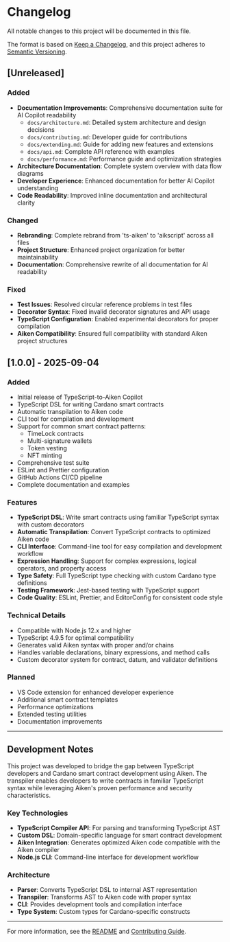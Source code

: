 # Changelog

All notable changes to this project will be documented in this file.

The format is based on [Keep a Changelog](https://keepachangelog.com/en/1.0.0/),
and this project adheres to [Semantic Versioning](https://semver.org/spec/v2.0.0.html).

## [Unreleased]

### Added
- **Documentation Improvements**: Comprehensive documentation suite for AI Copilot readability
  - `docs/architecture.md`: Detailed system architecture and design decisions
  - `docs/contributing.md`: Developer guide for contributions
  - `docs/extending.md`: Guide for adding new features and extensions
  - `docs/api.md`: Complete API reference with examples
  - `docs/performance.md`: Performance guide and optimization strategies
- **Architecture Documentation**: Complete system overview with data flow diagrams
- **Developer Experience**: Enhanced documentation for better AI Copilot understanding
- **Code Readability**: Improved inline documentation and architectural clarity

### Changed
- **Rebranding**: Complete rebrand from 'ts-aiken' to 'aikscript' across all files
- **Project Structure**: Enhanced project organization for better maintainability
- **Documentation**: Comprehensive rewrite of all documentation for AI readability

### Fixed
- **Test Issues**: Resolved circular reference problems in test files
- **Decorator Syntax**: Fixed invalid decorator signatures and API usage
- **TypeScript Configuration**: Enabled experimental decorators for proper compilation
- **Aiken Compatibility**: Ensured full compatibility with standard Aiken project structures

## [1.0.0] - 2025-09-04

### Added

- Initial release of TypeScript-to-Aiken Copilot
- TypeScript DSL for writing Cardano smart contracts
- Automatic transpilation to Aiken code
- CLI tool for compilation and development
- Support for common smart contract patterns:
  - TimeLock contracts
  - Multi-signature wallets
  - Token vesting
  - NFT minting
- Comprehensive test suite
- ESLint and Prettier configuration
- GitHub Actions CI/CD pipeline
- Complete documentation and examples

### Features

- **TypeScript DSL**: Write smart contracts using familiar TypeScript syntax with custom decorators
- **Automatic Transpilation**: Convert TypeScript contracts to optimized Aiken code
- **CLI Interface**: Command-line tool for easy compilation and development workflow
- **Expression Handling**: Support for complex expressions, logical operators, and property access
- **Type Safety**: Full TypeScript type checking with custom Cardano type definitions
- **Testing Framework**: Jest-based testing with TypeScript support
- **Code Quality**: ESLint, Prettier, and EditorConfig for consistent code style

### Technical Details

- Compatible with Node.js 12.x and higher
- TypeScript 4.9.5 for optimal compatibility
- Generates valid Aiken syntax with proper and/or chains
- Handles variable declarations, binary expressions, and method calls
- Custom decorator system for contract, datum, and validator definitions

### Planned

- VS Code extension for enhanced developer experience
- Additional smart contract templates
- Performance optimizations
- Extended testing utilities
- Documentation improvements

---

## Development Notes

This project was developed to bridge the gap between TypeScript developers and Cardano smart contract development using Aiken. The transpiler enables developers to write contracts in familiar TypeScript syntax while leveraging Aiken's proven performance and security characteristics.

### Key Technologies

- **TypeScript Compiler API**: For parsing and transforming TypeScript AST
- **Custom DSL**: Domain-specific language for smart contract development
- **Aiken Integration**: Generates optimized Aiken code compatible with the Aiken compiler
- **Node.js CLI**: Command-line interface for development workflow

### Architecture

- **Parser**: Converts TypeScript DSL to internal AST representation
- **Transpiler**: Transforms AST to Aiken code with proper syntax
- **CLI**: Provides development tools and compilation interface
- **Type System**: Custom types for Cardano-specific constructs

---

For more information, see the [README](README.md) and [Contributing Guide](CONTRIBUTING.md).
